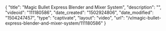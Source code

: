 {
    "title": "Magic Bullet Express Blender and Mixer System",
    "description": "",
    "videoid": "111180586",
    "date_created": "1502924806",
    "date_modified": "1504247457",
    "type": "captivate",
    "layout": "video",
    "url": "\/v\/magic-bullet-express-blender-and-mixer-system\/111180586"
}